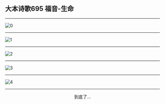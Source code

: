 
## 大本诗歌695 福音-生命
        
<div id="aplayer0"></div>

---

<img alt="0" data-original="https://cdn.jsdelivr.net/gh/k34869/shi/data/d0690/0">

---

<img alt="1" data-original="https://cdn.jsdelivr.net/gh/k34869/shi/data/d0690/1">

---

<img alt="2" data-original="https://cdn.jsdelivr.net/gh/k34869/shi/data/d0690/2">

---

<img alt="3" data-original="https://cdn.jsdelivr.net/gh/k34869/shi/data/d0690/3">

---

<img alt="4" data-original="https://cdn.jsdelivr.net/gh/k34869/shi/data/d0690/4">

---

<p style="text-align: center">到底了...</p>

<script src="/js/dist-view.js"></script>

<script>
MAIN.id = 'd0690';
        
const ap0 = new APlayer({
    container: document.getElementById('aplayer0'),
    volume: 1,
    loop: 'none',
    preload: 'none',
    audio: [{
        name: '大本诗歌695.mp3',
        artist: '大本诗歌',
        url: 'https://res.wx.qq.com/voice/getvoice?mediaid=MzI0NTk3MDM5M18yMjQ3NDk2NDI5',
        cover: '/favicon'
    }]
});
</script>
